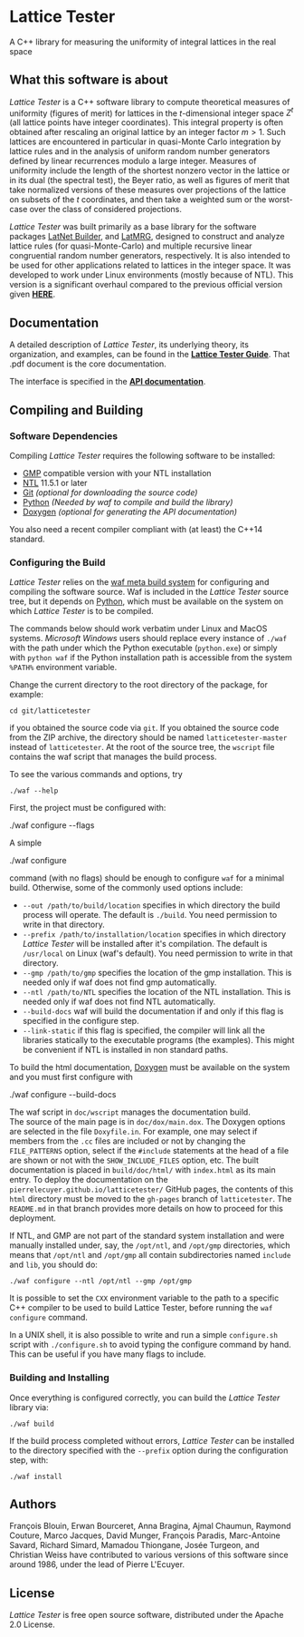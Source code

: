 ﻿# Lattice Tester

A C++ library for measuring the uniformity of integral lattices in the real space

## What this software is about

_Lattice Tester_ is a C++ software library to compute theoretical measures
of uniformity (figures of merit) for lattices in the $t$-dimensional integer space $Z^t$
(all lattice points have integer coordinates).
This integral property is often obtained after rescaling an original lattice by an integer factor $m > 1$.
Such lattices are encountered in particular in quasi-Monte Carlo integration
by lattice rules and in the analysis of uniform random number generators
defined by linear recurrences modulo a large integer.
Measures of uniformity include the length of the shortest nonzero vector 
in the lattice or in its dual (the spectral test), the Beyer ratio, 
as well as figures of merit that take normalized versions
of these measures over projections of the lattice on subsets of the $t$ coordinates,
and then take a weighted sum or the worst-case over the class of considered projections.

_Lattice Tester_ was built primarily as a base library for the software packages
[LatNet Builder](https://github.com/umontreal-simul/latbuilder),
and [LatMRG](https://github.com/umontreal-simul/latmrg), designed to construct and analyze
lattice rules (for quasi-Monte-Carlo) and multiple recursive linear 
congruential random number generators, respectively. 
It is also intended to be used for other applications related to lattices in the integer space.
It was developed to work under Linux environments (mostly because of NTL).
This version is a significant overhaul compared to the previous official version given 
[**HERE**](http://umontreal-simul.github.io/latticetester/).


## Documentation

A detailed description of _Lattice Tester_, its underlying theory, its organization, and examples, can be found in the 
[**Lattice Tester Guide**](https://www-labs.iro.umontreal.ca/~lecuyer/guides/lattester-guide.pdf).
That .pdf document is the core documentation. 

The interface is specified in the 
[**API documentation**](http://pierrelecuyer.github.io/latticetester/namespaces.html).

## Compiling and Building

### Software Dependencies

Compiling *Lattice Tester* requires the following software to be installed:

* [GMP](https://gmplib.org/) compatible version with your NTL installation
* [NTL](http://www.shoup.net/ntl/index.html) 11.5.1 or later
* [Git](http://git-scm.com/) *(optional for downloading the source code)*
* [Python](https://www.python.org/) *(Needed by waf to compile and build the library)*
* [Doxygen](http://www.stack.nl/~dimitri/doxygen/) *(optional for generating
  the API documentation)*

You also need a recent compiler compliant with (at least) the C++14 standard.

### Configuring the Build

*Lattice Tester* relies on the
[waf meta build system](https://code.google.com/p/waf/) for configuring and
compiling the software source. Waf is included in the *Lattice Tester* source 
tree, but it depends on [Python](http://python.org/download), which must be 
available on the system on which *Lattice Tester* is to be compiled.

The commands below should work verbatim under Linux and MacOS systems.
*Microsoft Windows* users should replace every instance of `./waf` 
with the path under which the Python executable
(`python.exe`) or simply with `python waf`
if the Python installation path is accessible from the system `%PATH%`
environment variable.

Change the current directory to the root directory of the package, for example:

    cd git/latticetester

if you obtained the source code via `git`.
If you obtained the source code from the ZIP archive, the directory should be
named `latticetester-master` instead of `latticetester`.
At the root of the source tree, the `wscript` file contains the waf script that manages the build process.

To see the various commands and options, try

	./waf --help

First, the project must be configured with:

   ./waf configure --flags

A simple 

   ./waf configure

command (with no flags) should be enough to configure `waf` for a minimal build. 
Otherwise, some of the commonly used options include:

- `--out /path/to/build/location` specifies in which directory the
  build process will operate. The default is `./build`. You need permission
  to write in that directory.
- `--prefix /path/to/installation/location` specifies in which 
  directory *Lattice Tester* will be installed after it's compilation.
  The default is `/usr/local` on Linux (waf's default). You need permission
  to write in that directory.
- `--gmp /path/to/gmp` specifies the location of the gmp installation. 
  This is needed only if waf does not find gmp automatically.
- `--ntl /path/to/NTL` specifies the location of the NTL installation. 
  This is needed only if waf does not find NTL automatically.
 - `--build-docs` waf will build the documentation if and only if this flag is specified 
  in the configure step. 
- `--link-static` if this flag is specified, the compiler will link all the 
  libraries statically to the executable programs (the examples). 
  This might be convenient if NTL is installed in non standard paths.

To build the html documentation, 
[Doxygen](http://www.stack.nl/~dimitri/doxygen/) must be available on the system
and you must first configure with

   ./waf configure --build-docs

The waf script in `doc/wscript` manages the documentation build.  
The source of the main page is in `doc/dox/main.dox`.
The Doxygen options are selected in the file `Doxyfile.in`. 
For example, one may select if members from the `.cc` files are included or not
by changing the `FILE_PATTERNS` option, select if the `#include` statements at the head of a file
are shown or not with the `SHOW_INCLUDE_FILES` option, etc. 
The built documentation is placed in `build/doc/html/` with `index.html` as its main entry.
To deploy the documentation on the `pierrelecuyer.github.io/latticetester/` GitHub pages,
the contents of this `html` directory must be moved to the `gh-pages` branch of `latticetester`. 
The `README.md` in that branch provides more details on how to proceed for this deployment.

If NTL, and GMP are not part of the standard system installation and were
manually installed under, say, the `/opt/ntl`, and `/opt/gmp` directories,
which means that `/opt/ntl` and `/opt/gmp` all contain subdirectories named
`include` and `lib`, you should do:

    ./waf configure --ntl /opt/ntl --gmp /opt/gmp

It is possible to set the `CXX` environment variable to the path to a specific
C++ compiler to be used to build Lattice Tester, before running the `waf configure` command.

In a UNIX shell, it is also possible to write and run a simple `configure.sh`
script with `./configure.sh` to avoid typing the configure command by hand. 
This can be useful if you have many flags to include.

### Building and Installing

Once everything is configured correctly, you can build the
*Lattice Tester* library via:

    ./waf build

If the build process completed without errors, *Lattice Tester* can be installed to the
directory specified with the `--prefix` option during the configuration step, with:

    ./waf install

## Authors

François Blouin, Erwan Bourceret, Anna Bragina, Ajmal Chaumun, 
Raymond Couture, Marco Jacques, David Munger, François Paradis, Marc-Antoine Savard, Richard Simard, 
Mamadou Thiongane, Josée Turgeon, and Christian Weiss
have contributed to various versions of this software since around 1986,
under the lead of Pierre L'Ecuyer.

## License

_Lattice Tester_ is free open source software, distributed under the Apache 2.0 License.

